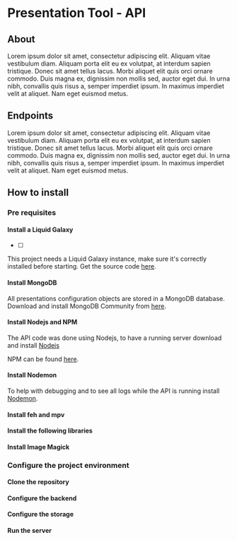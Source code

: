 # Presentation Tool - API

## About

Lorem ipsum dolor sit amet, consectetur adipiscing elit. Aliquam vitae vestibulum diam. Aliquam porta elit eu ex volutpat, at interdum sapien tristique. Donec sit amet tellus lacus. Morbi aliquet elit quis orci ornare commodo. Duis magna ex, dignissim non mollis sed, auctor eget dui. In urna nibh, convallis quis risus a, semper imperdiet ipsum. In maximus imperdiet velit at aliquet. Nam eget euismod metus.

## Endpoints

Lorem ipsum dolor sit amet, consectetur adipiscing elit. Aliquam vitae vestibulum diam. Aliquam porta elit eu ex volutpat, at interdum sapien tristique. Donec sit amet tellus lacus. Morbi aliquet elit quis orci ornare commodo. Duis magna ex, dignissim non mollis sed, auctor eget dui. In urna nibh, convallis quis risus a, semper imperdiet ipsum. In maximus imperdiet velit at aliquet. Nam eget euismod metus.

## How to install

### Pre requisites

#### Install a Liquid Galaxy

- [ ]
This project needs a Liquid Galaxy instance, make sure it's correctly installed before starting. Get the source code [here](https://github.com/LiquidGalaxyLAB/liquid-galaxy).

#### Install MongoDB

All presentations configuration objects are stored in a MongoDB database. Download and install MongoDB Community from [here](https://docs.mongodb.com/manual/tutorial/install-mongodb-on-ubuntu/).

#### Install Nodejs and NPM

The API code was done using Nodejs, to have a running server download and install [Nodejs](https://nodejs.org/en/)

NPM can be found [here](https://www.npmjs.com/get-npm).

#### Install Nodemon

To help with debugging and to see all logs while the API is running install [Nodemon](https://www.npmjs.com/get-npm).

#### Install feh and mpv


#### Install the following libraries

#### Install Image Magick

### Configure the project environment

#### Clone the repository

#### Configure the backend

#### Configure the storage

#### Run the server


